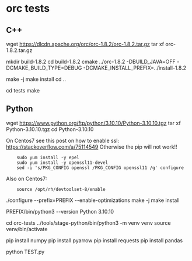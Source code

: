 # orc tests

## C++

wget https://dlcdn.apache.org/orc/orc-1.8.2/orc-1.8.2.tar.gz
tar xf orc-1.8.2.tar.gz

mkdir build-1.8.2
cd build-1.8.2
cmake ../orc-1.8.2 -DBUILD_JAVA=OFF -DCMAKE_BUILD_TYPE=DEBUG -DCMAKE_INSTALL_PREFIX=../install-1.8.2

make -j
make install
cd ..


cd tests
make

## Python

wget https://www.python.org/ftp/python/3.10.10/Python-3.10.10.tgz
tar xf Python-3.10.10.tgz
cd Python-3.10.10

On Centos7 see this post on how to enable ssl: https://stackoverflow.com/a/75114549
Otherwise the pip will not work!!

        sudo yum install -y epel
        sudo yum install -y openssl11-devel
        sed -i 's/PKG_CONFIG openssl /PKG_CONFIG openssl11 /g' configure

Also on Centos7:

        source /opt/rh/devtoolset-8/enable


./configure --prefix=PREFIX --enable-optimizations
make -j
make install

PREFIX/bin/python3 --version
Python 3.10.10

cd orc-tests
../tools/stage-python/bin/python3 -m venv venv
source venv/bin/activate

pip install numpy
pip install pyarrow
pip install requests
pip install pandas

python TEST.py
